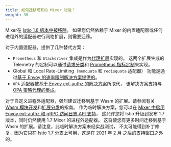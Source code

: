 ```yaml
---
title: 如何迁移现有的 Mixer 功能？
weight: 30
---
```


Mixer在 [Istio 1.8 版本中被移除](/zh/news/releases/1.8.x/announcing-1.8/#deprecations)。
如果您仍然依赖于 Mixer 的内置适配器或任何进程外的适配器进行网格扩展，则需要迁移。

对于内置适配器，提供了几种替代方案：

* `Prometheus` 和 `Stackdriver` 集成是作为[代理扩展](/zh/docs/reference/config/proxy_extensions/)实现的。
  这两个扩展生成的 Telemetry 的定制可以通过[请求分类](/zh/docs/tasks/observability/metrics/classify-metrics/)和
  [Prometheus 指标定制](/zh/docs/tasks/observability/metrics/customize-metrics/)来实现。
* Global 和 Local Rate-Limiting（`memquota` 和 `redisquota` 适配器）
  功能是通过[基于 Envoy 的速率限制解决方案提供的](/zh/docs/tasks/policy-enforcement/rate-limit/)。
* `OPA` 适配器被[基于 Envoy ext-authz 的解决方案](/zh/docs/tasks/security/authorization/authz-custom/)所取代，
  该解决方案支持与 [OPA 策略代理的集成](https://www.openpolicyagent.org/docs/latest/envoy-introduction/)。

对于自定义进程外适配器，强烈建议迁移到基于 Wasm 的扩展。请参阅有关
[Wasm 模块开发](https://github.com/istio-ecosystem/wasm-extensions/blob/master/doc/write-a-wasm-extension-with-cpp.md)和[扩展分发](/zh/docs/tasks/extensibility/wasm-module-distribution/)的指南。
作为临时解决方案，您可以在 [Mixer 中启用 Envoy ext-authz 和 gRPC 访问日志 API 支持](https://github.com/istio/istio/wiki/Enabling-Envoy-Authorization-Service-and-gRPC-Access-Log-Service-With-Mixer)，
这允许您将 Istio 升级到发布 1.7 版本，同时仍然使用 1.7 Mixer 的进程外适配器。
这将使您有更多时间迁移到基于 Wasm 的扩展。请注意，此临时解决方案未经实战测试，
不太可能得到补丁修复，因为它只在 Istio 1.7 分支上可用，这是在 2021 年 2 月 之后的支持窗口之外的。
